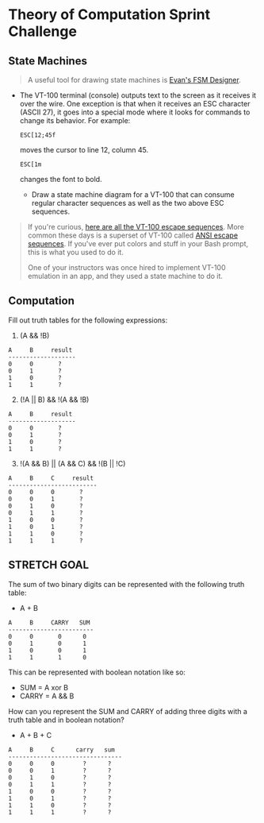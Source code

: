 # Theory of Computation Sprint Challenge

## State Machines

> A useful tool for drawing state machines is [Evan's FSM
> Designer](http://madebyevan.com/fsm/).

* The VT-100 terminal (console) outputs text to the screen as it
  receives it over the wire. One exception is that when it receives an
  ESC character (ASCII 27), it goes into a special mode where it looks
  for commands to change its behavior. For example:

      ESC[12;45f

  moves the cursor to line 12, column 45.

      ESC[1m

  changes the font to bold.

  * Draw a state machine diagram for a VT-100 that can consume regular
    character sequences as well as the two above ESC sequences.

> If you're curious, [here are all the VT-100 escape
> sequences](http://ascii-table.com/ansi-escape-sequences-vt-100.php).
> More common these days is a superset of VT-100 called [ANSI escape
> sequences](http://ascii-table.com/ansi-escape-sequences.php). If
> you've ever put colors and stuff in your Bash prompt, this is what you
> used to do it.
>
> One of your instructors was once hired to implement VT-100 emulation
> in an app, and they used a state machine to do it.



## Computation

Fill out truth tables for the following expressions:

1. (A && !B)
```
A     B     result
-------------------
0     0       ?
0     1       ?
1     0       ?
1     1       ?
```

2. (!A || B) && !(A && !B)
```
A     B     result
-------------------
0     0       ?
0     1       ?
1     0       ?
1     1       ?
```

3. !(A && B) || (A && C) && !(B || !C)
```
A     B     C     result
-------------------------
0     0     0       ?
0     0     1       ?
0     1     0       ?
0     1     1       ?
1     0     0       ?
1     0     1       ?
1     1     0       ?
1     1     1       ?
```

## STRETCH GOAL

The sum of two binary digits can be represented with the following truth table:

* A + B
```
A     B     CARRY   SUM
------------------------
0     0       0      0
0     1       0      1
1     0       0      1
1     1       1      0
```
This can be represented with boolean notation like so:

* SUM = A xor B
* CARRY = A && B


How can you represent the SUM and CARRY of adding three digits with a truth table and in boolean notation?

* A + B + C
```
A     B     C      carry   sum
--------------------------------
0     0     0        ?      ?
0     0     1        ?      ?
0     1     0        ?      ?
0     1     1        ?      ?
1     0     0        ?      ?
1     0     1        ?      ?
1     1     0        ?      ?
1     1     1        ?      ?
```
